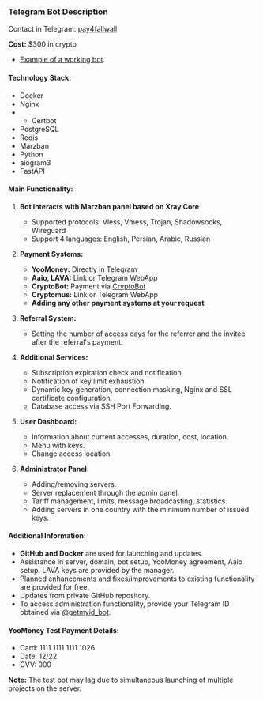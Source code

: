 ### Telegram Bot Description
Contact in Telegram: [pay4fallwall](https://t.me/pay4fallwall)

**Cost:** $300 in crypto

- [Example of a working bot](https://t.me/Bl4ckm45k_cvb_bot).

#### Technology Stack:
- Docker
- Nginx
- - Certbot
- PostgreSQL
- Redis
- Marzban
- Python
- aiogram3
- FastAPI

#### Main Functionality:

1. **Bot interacts with Marzban panel based on Xray Core**
   - Supported protocols: Vless, Vmess, Trojan, Shadowsocks, Wireguard
   - Support 4 languages: English, Persian, Arabic, Russian

2. **Payment Systems:**
   - **YooMoney:** Directly in Telegram
   - **Aaio, LAVA:** Link or Telegram WebApp
   - **CryptoBot:** Payment via [CryptoBot](https://t.me/send)
   - **Cryptomus:** Link or Telegram WebApp
   - **Adding any other payment systems at your request** 

3. **Referral System:**
   - Setting the number of access days for the referrer and the invitee after the referral's payment.

4. **Additional Services:**
   - Subscription expiration check and notification.
   - Notification of key limit exhaustion.
   - Dynamic key generation, connection masking, Nginx and SSL certificate configuration.
   - Database access via SSH Port Forwarding.

5. **User Dashboard:**
   - Information about current accesses, duration, cost, location.
   - Menu with keys.
   - Change access location.

6. **Administrator Panel:**
   - Adding/removing servers.
   - Server replacement through the admin panel.
   - Tariff management, limits, message broadcasting, statistics.
   - Adding servers in one country with the minimum number of issued keys.

#### Additional Information:

- **GitHub and Docker** are used for launching and updates.
- Assistance in server, domain, bot setup, YooMoney agreement, Aaio setup. LAVA keys are provided by the manager.
- Planned enhancements and fixes/improvements to existing functionality are provided for free.
- Updates from private GitHub repository.
- To access administration functionality, provide your Telegram ID obtained via [@getmyid_bot](https://t.me/getmyid_bot).

#### YooMoney Test Payment Details:
- Card: 1111 1111 1111 1026
- Date: 12/22
- CVV: 000

**Note:** The test bot may lag due to simultaneous launching of multiple projects on the server.
